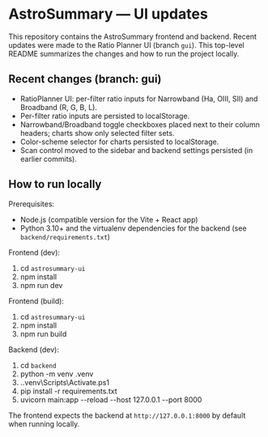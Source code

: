 # AstroSummary — UI updates

This repository contains the AstroSummary frontend and backend. Recent updates were made to the Ratio Planner UI (branch `gui`). This top-level README summarizes the changes and how to run the project locally.

## Recent changes (branch: gui)
- RatioPlanner UI: per-filter ratio inputs for Narrowband (Ha, OIII, SII) and Broadband (R, G, B, L).
- Per-filter ratio inputs are persisted to localStorage.
- Narrowband/Broadband toggle checkboxes placed next to their column headers; charts show only selected filter sets.
- Color-scheme selector for charts persisted to localStorage.
- Scan control moved to the sidebar and backend settings persisted (in earlier commits).

## How to run locally

Prerequisites:
- Node.js (compatible version for the Vite + React app)
- Python 3.10+ and the virtualenv dependencies for the backend (see `backend/requirements.txt`)

Frontend (dev):

1. cd `astrosummary-ui`
2. npm install
3. npm run dev

Frontend (build):

1. cd `astrosummary-ui`
2. npm install
3. npm run build

Backend (dev):

1. cd `backend`
2. python -m venv .venv
3. .\.venv\Scripts\Activate.ps1
4. pip install -r requirements.txt
5. uvicorn main:app --reload --host 127.0.0.1 --port 8000

The frontend expects the backend at `http://127.0.0.1:8000` by default when running locally.

